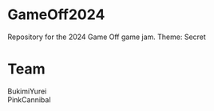 # GameOff2024
Repository for the 2024 Game Off game jam.  Theme: Secret

# Team
BukimiYurei
<br>PinkCannibal</br>
